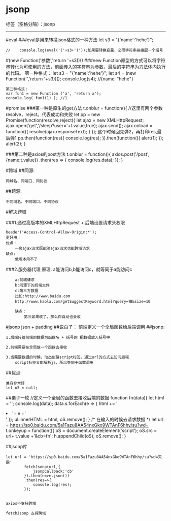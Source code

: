 ﻿# jsonp

标签（空格分隔）：jsonp

---

#eval
###eval是用来转换json格式的一种方法
    let s3 = "{'name':'hehe'}";

    //    console.log(eval('('+s3+')'));如果要转换变量，必须字符串拼接起一个括号

#(new Function('参数','return '+s3))()
###new Function原型的方式可以将字符串转化为可使用的方法，前面传入的字符串为参数，最后的字符串为方法体内执行的代码。
    第一种格式：
    let s3 = "{'name':'hehe'}";
    let s4 = (new Function('','return '+s3))();
    console.log(s4);   //{name: "hehe"}
    
    第二种格式：
    var fun1 = new Function ('a', 'return a');  
    console.log( fun1(1) ); //1  


#promise
###第一种是原生的get方法
    t.onblur = function(){
            //这里有两个参数resolve，reject。代表成功和失败
            let pp = new Promise(function(resolve,reject){
                let ajax = new XMLHttpRequest;
                ajax.open('get','/sleep?user='+t.value,true);
                ajax.send();
                ajax.onload = function(){
                    resolve(ajax.responseText);
                }
            });
            这个时候回先弹2，再打印res,最后弹1
            pp.then(function(res){
                console.log(res);
            }).then(function(){
                alert(1);
            });
                alert(2);
        }
        
        
        
###第二种是axios的post方法
    t.onblur = function(){
         axios.post('/post',{name:t.value})
         .then(res => {
             console.log(res.data);
         });
    }

#跨域
##同源:

    同域名、同端口、同协议

##跨源:

    不同域名、不同端口、不同协议
#解决跨域
           
###1.通过高版本的XMLHttpRequest + 后端设置请求头权限

    header('Access-Control-Allow-Origin:*');
    更好用：
    优点：
        一套ajax请求既能够ajax请求也能跨域请求
    缺点:
        低版本用不了
###2.服务器代理
    原理:
        a能访问b,b能访问c，就等同于a能访问c

        a:前端请求
        b:同源下的后端文件
        c:第三方数据 
        比如:http://www.baidu.com
        http://www.kaola.com/getSuggestKeyword.html?query=猫&size=10

        缺点：
            第三如果改了，那么你自动也会改
#jsonp
    json + padding
##说白了：
            前端定义一个全局函数给后端调用
##jsonp:

    1.后端传给前端的数据为函数名 + 括号的 把数据放入括号中
    
    2.前端需要在全局放一个函数去接收
    
    3.当需要数据的时候，动态创建script标签，通过url的方式去访问后端
        script标签又能解析js，所以等同于函数调用

##优点:

    兼容非常好
    let oS = null;
##栗子一枚
    //定义一个全局的函数去接收后端的数据
    function fn(data){
        let html = '';
        console.log(data);
        data.s.forEach(e => {
            html += '<li>'+ e +'</li>'
        });
        ul.innerHTML = html;
        oS.remove();
    }
    /*
        在输入的时候去请求数据
    */
    let url = https://sp0.baidu.com/5a1Fazu8AA54nxGko9WTAnF6hhy/su?wd=
    t.onkeyup = function(){
        oS = document.createElement('script');
        oS.src = url+ t.value +'&cb=fn';
        h.appendChild(oS);
        oS.remove();
    }
    
    
##jsonp库
 

    let url = 'https://sp0.baidu.com/5a1Fazu8AA54nxGko9WTAnF6hhy/su?wd=灭霸'
            fetchJsonp(url,{
                jsonpCallback:'cb'
            }).then(e=>e.json())
            .then(res=>{
                console.log(res);
            });
            
            
    axios不支持跨域
    
    fetchJsonp 支持跨域